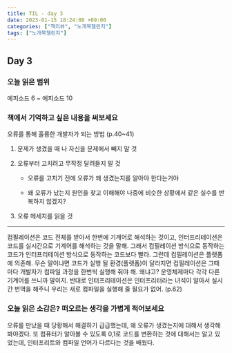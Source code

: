 ```yaml
---
title: TIL - day 3
date: 2023-01-15 18:24:00 +09:00
categories: ["책리뷰", "노개북챌린지"]
tags: ["노개북챌린지"]
---
```


## Day 3

### 오늘 읽은 범위

에피소드 6 ~ 에피소드 10

### 책에서 기억하고 싶은 내용을 써보세요

오류를 통해 훌륭한 개발자가 되는 방법 (p.40~41)

1. 문제가 생겼을 때 나 자신을 문제에서 빼지 말 것

2. 오류부터 고치려고 무작정 달려들지 말 것

   - 오류를 고치기 전에 오류가 왜 생겼는지를 알아야 한다는거야

   - 왜 오류가 났는지 원인을 찾고 이해해야 나중에 비슷한 상황에서 같은 실수를 반복하지 않겠지?

3. 오류 메세지를 읽을 것

---

컴필레이션은 코드 전체를 받아서 한번에 기계어로 해석하는 것이고, 인터프리테이션은 코드를 실시간으로 기계어를 해석하는 것을 말해. 그래서 컴필레이션 방식으로 동작하는 코드가 인터프리테이션 방식으로 동작하는 코드보다 빨라. 그런데 컴필레이션은 플랫폼에 의존해. 무슨 말이냐면 코드가 실행 될 환경(플랫폼)이 달라지면 컴필레이션은 그때마다 개발자가 컴파일 과정을 한번씩 실행해 줘야 해. 왜냐고? 운영체제마다 각각 다른 기계어를 쓰니까 말이지. 반대로 인터프리테이션은 인터프리터라는 녀석이 알아서 실시간 번역을 해주니 우리는 새로 컴파일을 실행해 줄 필요가 없어. (p.62)

### 오늘 읽은 소감은? 떠오르는 생각을 가볍게 적어보세요

오류를 만났을 때 당황해서 해결하기 급급했는데, 왜 오류가 생겼는지에 대해서 생각해봐야겠다. 또 컴퓨터가 알아볼 수 있도록 0,1로 코드를 변환하는 것에 대해서는 알고 있었는데, 인터프리트와 컴파일 언어가 다르다는 것을 배웠다.
